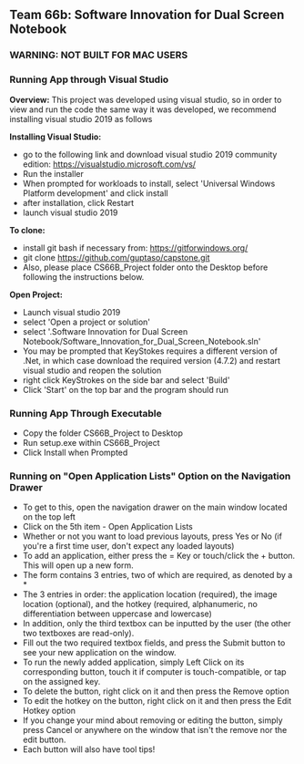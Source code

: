 ## Team 66b: Software Innovation for Dual Screen Notebook

### WARNING: NOT BUILT FOR MAC USERS 

### Running App through Visual Studio 
**Overview:** This project was developed using visual studio, so in order to view and run the code the same way it was developed, we recommend installing visual studio 2019 as follows

**Installing Visual Studio:**
- go to the following link and download visual studio 2019 community edition: https://visualstudio.microsoft.com/vs/
- Run the installer
- When prompted for workloads to install, select 'Universal Windows Platform development' and click install
- after installation, click Restart
- launch visual studio 2019

**To clone:** 
- install git bash if necessary from: https://gitforwindows.org/
- git clone https://github.com/guptaso/capstone.git  
- Also, please place CS66B_Project folder onto the Desktop before following the instructions below.

**Open Project:**
- Launch visual studio 2019
- select 'Open a project or solution'
- select '.Software Innovation for Dual Screen Notebook/Software_Innovation_for_Dual_Screen_Notebook.sln'
- You may be prompted that KeyStokes requires a different version of .Net, in which case download the required version (4.7.2) and restart visual studio and reopen the solution
- right click KeyStrokes on the side bar and select 'Build'
- Click 'Start' on the top bar and the program should run

### Running App Through Executable 
- Copy the folder CS66B_Project to Desktop 
- Run setup.exe within CS66B_Project  
- Click Install when Prompted  

### Running on "Open Application Lists" Option on the Navigation Drawer
- To get to this, open the navigation drawer on the main window located on the top left
- Click on the 5th item - Open Application Lists
- Whether or not you want to load previous layouts, press Yes or No (if you're a first time user, don't expect any loaded layouts)
- To add an application, either press the = Key or touch/click the + button.  This will open up a new form.
- The form contains 3 entries, two of which are required, as denoted by a *
- The 3 entries in order: the application location (required), the image location (optional), and the hotkey (required, alphanumeric, no differentiation between uppercase and lowercase)
- In addition, only the third textbox can be inputted by the user (the other two textboxes are read-only). 
- Fill out the two required textbox fields, and press the Submit button to see your new application on the window.
- To run the newly added application, simply Left Click on its corresponding button, touch it if computer is touch-compatible, or tap on the assigned key.
- To delete the button, right click on it and then press the Remove option
- To edit the hotkey on the button, right click on it and then press the Edit Hotkey option
- If you change your mind about removing or editing the button, simply press Cancel or anywhere on the window that isn't the remove nor the edit button.
- Each button will also have tool tips!
